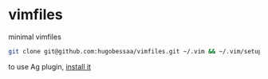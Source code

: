 # vimfiles

minimal vimfiles

```bash
git clone git@github.com:hugobessaa/vimfiles.git ~/.vim && ~/.vim/setup.sh
```

to use Ag plugin, [install it](https://github.com/ggreer/the_silver_searcher#installing)
